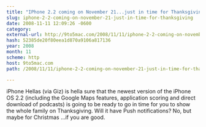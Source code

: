 ```yaml
---
title: "IPhone 2.2 coming on November 21...just in time for Thanksgiving"
slug: iphone-2-2-coming-on-november-21-just-in-time-for-thanksgiving
date: 2008-11-11 12:09:26 -0600
category: 
external-url: http://9to5mac.com/2008/11/11/iphone-2-2-coming-on-november-21-just-in-time-for-thanksgiving/
hash: 52385de20f80eea1d870a9106a817136
year: 2008
month: 11
scheme: http
host: 9to5mac.com
path: /2008/11/11/iphone-2-2-coming-on-november-21-just-in-time-for-thanksgiving/

---
```


iPhone Hellas (via Giz) is hella sure that the newest version of the iPhone OS 2.2 (including the Google Maps features, application scoring and direct download of podcasts) is going to be ready to go in time for you to show the whole family on Thanksgiving. Will it have Push notifications?       No, but maybe for Christmas ...if you are good.
